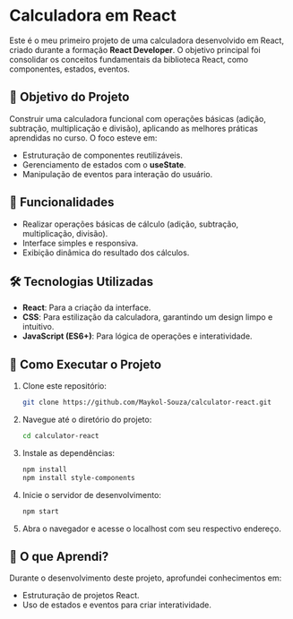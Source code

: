 
# Calculadora em React

Este é o meu primeiro projeto de uma calculadora desenvolvido em React, criado durante a formação **React Developer**. O objetivo principal foi consolidar os conceitos fundamentais da biblioteca React, como componentes, estados, eventos.

## 🎯 **Objetivo do Projeto**
Construir uma calculadora funcional com operações básicas (adição, subtração, multiplicação e divisão), aplicando as melhores práticas aprendidas no curso. O foco esteve em:
- Estruturação de componentes reutilizáveis.
- Gerenciamento de estados com o **useState**.
- Manipulação de eventos para interação do usuário.

## 🚀 **Funcionalidades**
- Realizar operações básicas de cálculo (adição, subtração, multiplicação, divisão).
- Interface simples e responsiva.
- Exibição dinâmica do resultado dos cálculos.

## 🛠️ **Tecnologias Utilizadas**
- **React**: Para a criação da interface.
- **CSS**: Para estilização da calculadora, garantindo um design limpo e intuitivo.
- **JavaScript (ES6+)**: Para lógica de operações e interatividade.

## 📂 **Como Executar o Projeto**
1. Clone este repositório:
   ```bash
   git clone https://github.com/Maykol-Souza/calculator-react.git
   ```
2. Navegue até o diretório do projeto:
   ```bash
   cd calculator-react
   ```
3. Instale as dependências:
   ```bash
   npm install
   npm install style-components
   ```
4. Inicie o servidor de desenvolvimento:
   ```bash
   npm start
   ```
5. Abra o navegador e acesse o localhost com seu respectivo endereço.

## 🌟 **O que Aprendi?**
Durante o desenvolvimento deste projeto, aprofundei conhecimentos em:
- Estruturação de projetos React.
- Uso de estados e eventos para criar interatividade.
